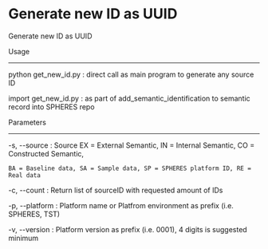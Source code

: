 # Generate new ID as UUID


Generate new ID as UUID

Usage

---

python get_new_id.py : direct call as main program to generate any source ID

import get_new_id.py : as part of add_semantic_identification to semantic record into SPHERES repo

Parameters

---

-s, --source        : Source EX = External Semantic, IN = Internal Semantic, CO = Constructed Semantic,

    BA = Baseline data, SA = Sample data, SP = SPHERES platform ID, RE = Real data

-c, --count         : Return list of sourceID with requested amount of IDs

-p, --platform      : Platform name or Platfrom environment as prefix (i.e. SPHERES, TST)

-v, --version       : Platform version as prefix (i.e. 0001), 4 digits is suggested minimum
